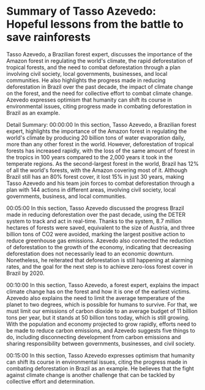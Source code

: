 # Summary of Tasso Azevedo: Hopeful lessons from the battle to save rainforests

Tasso Azevedo, a Brazilian forest expert, discusses the importance of the Amazon forest in regulating the world's climate, the rapid deforestation of tropical forests, and the need to combat deforestation through a plan involving civil society, local governments, businesses, and local communities. He also highlights the progress made in reducing deforestation in Brazil over the past decade, the impact of climate change on the forest, and the need for collective effort to combat climate change. Azevedo expresses optimism that humanity can shift its course in environmental issues, citing progress made in combating deforestation in Brazil as an example.

Detail Summary: 
00:00:00
In this section, Tasso Azevedo, a Brazilian forest expert, highlights the importance of the Amazon forest in regulating the world's climate by producing 20 billion tons of water evaporation daily, more than any other forest in the world. However, deforestation of tropical forests has increased rapidly, with the loss of the same amount of forest in the tropics in 100 years compared to the 2,000 years it took in the temperate regions. As the second-largest forest in the world, Brazil has 12% of all the world's forests, with the Amazon covering most of it. Although Brazil still has an 80% forest cover, it lost 15% in just 30 years, making Tasso Azevedo and his team join forces to combat deforestation through a plan with 144 actions in different areas, involving civil society, local governments, business, and local communities.

00:05:00
In this section, Tasso Azevedo discussed the progress Brazil made in reducing deforestation over the past decade, using the DETER system to track and act in real-time. Thanks to the system, 8.7 million hectares of forests were saved, equivalent to the size of Austria, and three billion tons of CO2 were avoided, marking the largest positive action to reduce greenhouse gas emissions. Azevedo also connected the reduction of deforestation to the growth of the economy, indicating that decreasing deforestation does not necessarily lead to an economic downturn. Nonetheless, he reiterated that deforestation is still happening at alarming rates, and the goal for the next step is to achieve zero-loss forest cover in Brazil by 2020.

00:10:00
In this section, Tasso Azevedo, a forest expert, explains the impact climate change has on the forest and how it is one of the earliest victims. Azevedo also explains the need to limit the average temperature of the planet to two degrees, which is possible for humans to survive. For that, we must limit our emissions of carbon dioxide to an average budget of 11 billion tons per year, but it stands at 50 billion tons today, which is still growing. With the population and economy projected to grow rapidly, efforts need to be made to reduce carbon emissions, and Azevedo suggests five things to do, including disconnecting development from carbon emissions and sharing responsibility between governments, businesses, and civil society.

00:15:00
In this section, Tasso Azevedo expresses optimism that humanity can shift its course in environmental issues, citing the progress made in combating deforestation in Brazil as an example. He believes that the fight against climate change is another challenge that can be tackled by collective effort and determination.

